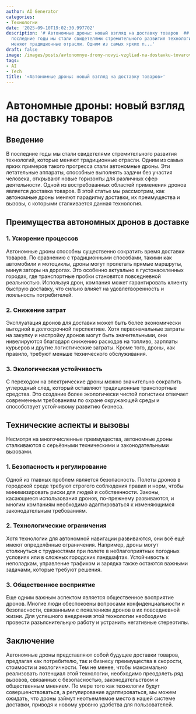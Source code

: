 ```yaml
---
author: AI Generator
categories:
- Технологии
date: '2025-09-10T19:02:30.997702'
description: '# Автономные дроны: новый взгляд на доставку товаров  ## Введение  В
  последние годы мы стали свидетелями стремительного развития технологий, которые
  меняют традиционные отрасли. Одним из самых ярких п...'
draft: false
image: /images/posts/avtonomnye-drony-novyi-vzgliad-na-dostavku-tovarov.jpg
tags:
- AI
- Tech
title: '«Автономные дроны: новый взгляд на доставку товаров»'
---
```


# Автономные дроны: новый взгляд на доставку товаров

## Введение

В последние годы мы стали свидетелями стремительного развития технологий, которые меняют традиционные отрасли. Одним из самых ярких примеров такого прогресса стали автономные дроны. Эти летательные аппараты, способные выполнять задачи без участия человека, открывают новые горизонты для различных сфер деятельности. Одной из востребованных областей применения дронов является доставка товаров. В этой статье мы рассмотрим, как автономные дроны меняют парадигму доставки, их преимущества и вызовы, с которыми сталкивается данная технология.

## Преимущества автономных дронов в доставке

### 1. Ускорение процессов

Автономные дроны способны существенно сократить время доставки товаров. По сравнению с традиционными способами, такими как автомобили и мотоциклы, дроны могут пролетать прямые маршруты, минуя заторы на дорогах. Это особенно актуально в густонаселенных городах, где транспортные пробки становятся повседневной реальностью. Используя дрон, компания может гарантировать клиенту быструю доставку, что сильно влияет на удовлетворенность и лояльность потребителей.

### 2. Снижение затрат

Эксплуатация дронов для доставки может быть более экономически выгодной в долгосрочной перспективе. Хотя первоначальные затраты на закупку и настройку дронов могут быть значительными, они нивелируются благодаря снижению расходов на топливо, зарплаты курьеров и другие логистические затраты. Кроме того, дроны, как правило, требуют меньше технического обслуживания.

### 3. Экологическая устойчивость

С переходом на электрические дроны можно значительно сократить углеродный след, который оставляют традиционные транспортные средства. Это создание более экологически чистой логистики отвечает современным требованиям по охране окружающей среды и способствует устойчивому развитию бизнеса.

## Технические аспекты и вызовы

Несмотря на многочисленные преимущества, автономные дроны сталкиваются с серьёзными техническими и законодательными вызовами.

### 1. Безопасность и регулирование

Одной из главных проблем является безопасность. Полеты дронов в городской среде требуют строгого соблюдения правил и норм, чтобы минимизировать риски для людей и собственности. Законы, касающиеся использования дронов, по-прежнему развиваются, и многим компаниям необходимо адаптироваться к изменяющимся законодательным требованиям.

### 2. Технологические ограничения

Хотя технологии для автономной навигации развиваются, они всё ещё имеют определённые ограничения. Например, дроны могут столкнуться с трудностями при полете в неблагоприятных погодных условиях или в сложных городских ландшафтах. Устойчивость к неполадкам, управление трафиком и зарядка также остаются важными задачами, которые требуют решения.

### 3. Общественное восприятие

Еще одним важным аспектом является общественное восприятие дронов. Многие люди обеспокоены вопросами конфиденциальности и безопасности, связанными с появлением дронов в их повседневной жизни. Для успешного внедрения этой технологии необходимо провести разъяснительную работу и устранить негативные стереотипы.

## Заключение

Автономные дроны представляют собой будущее доставки товаров, предлагая как потребителю, так и бизнесу преимущества в скорости, стоимости и экологичности. Тем не менее, чтобы максимально реализовать потенциал этой технологии, необходимо преодолеть ряд вызовов, связанных с безопасностью, законодательством и общественным мнением. По мере того как технологии будут совершенствоваться, а регулирование адаптироваться, мы можем ожидать, что дроны займут неотъемлемое место в нашей системе доставки, приводя к новому уровню удобства для пользователей.
